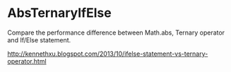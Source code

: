 AbsTernaryIfElse
=======

Compare the performance difference between Math.abs, Ternary operator and If/Else statement.


http://kennethxu.blogspot.com/2013/10/ifelse-statement-vs-ternary-operator.html